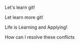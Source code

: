 
Let's learn git!

Let learn more git!

Life is Learning and Applying!

How can I resolve these conflicts
